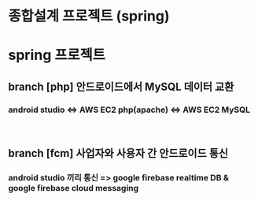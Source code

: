 # 종합설계 프로젝트 (spring)

# spring 프로젝트

<h2>branch [php] 안드로이드에서 MySQL 데이터 교환</h2>
<h3>android studio <=> AWS EC2 php(apache) <=> AWS EC2 MySQL</h3><br>
<h2>branch [fcm] 사업자와 사용자 간 안드로이드 통신</h2>
  <h3> android studio 끼리 통신 => google firebase realtime DB & google firebase cloud messaging</h3>
<br>

